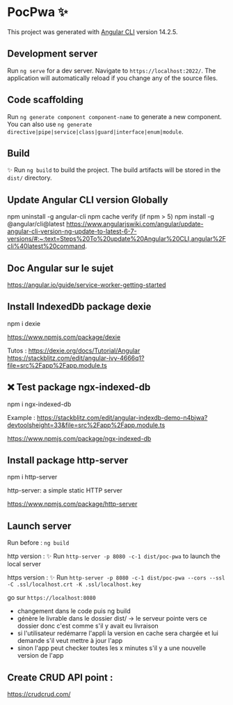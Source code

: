# PocPwa ✨

This project was generated with [Angular CLI](https://github.com/angular/angular-cli) version 14.2.5.

## Development server

Run `ng serve` for a dev server. Navigate to `https://localhost:2022/`. The application will automatically reload if you change any of the source files.

## Code scaffolding

Run `ng generate component component-name` to generate a new component. You can also use `ng generate directive|pipe|service|class|guard|interface|enum|module`.

## Build

✨ Run `ng build` to build the project. The build artifacts will be stored in the `dist/` directory.

## Update Angular CLI version Globally

npm uninstall -g angular-cli
npm cache verify (if npm > 5)
npm install -g @angular/cli@latest
https://www.angularjswiki.com/angular/update-angular-cli-version-ng-update-to-latest-6-7-versions/#:~:text=Steps%20To%20update%20Angular%20CLI,angular%2Fcli%40latest%20command.

## Doc Angular sur le sujet

https://angular.io/guide/service-worker-getting-started

## Install IndexedDb package dexie 

npm i dexie

https://www.npmjs.com/package/dexie

Tutos : 
https://dexie.org/docs/Tutorial/Angular
https://stackblitz.com/edit/angular-ivy-4666q1?file=src%2Fapp%2Fapp.module.ts

## ❌ Test package ngx-indexed-db

npm i ngx-indexed-db

Example : https://stackblitz.com/edit/angular-indexdb-demo-n4bjwa?devtoolsheight=33&file=src%2Fapp%2Fapp.module.ts

https://www.npmjs.com/package/ngx-indexed-db

## Install package http-server

npm i http-server

http-server: a simple static HTTP server

https://www.npmjs.com/package/http-server


## Launch server

Run before : `ng build`

http version :
✨ Run `http-server -p 8080 -c-1 dist/poc-pwa` to launch the local server

https version :
✨ Run `http-server -p 8080 -c-1 dist/poc-pwa --cors --ssl -C .ssl/localhost.crt -K .ssl/localhost.key`

go sur `https://localhost:8080`

- changement dans le code puis ng build
- génère le livrable dans le dossier dist/ -> le serveur pointe vers ce dossier donc c'est comme s'il y avait eu livraison
- si l'utilisateur redémarre l'appli la version en cache sera chargée et lui demande s'il veut mettre à jour l'app
- sinon l'app peut checker toutes les x minutes s'il y a une nouvelle version de l'app

## Create CRUD API point :

https://crudcrud.com/